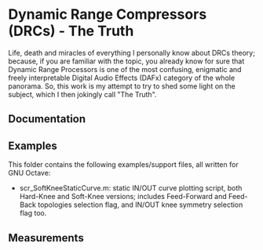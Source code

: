 # Dynamic Range Compressors (DRCs) - The Truth

Life, death and miracles of everything I personally know about DRCs theory; because, if you are familiar with the topic, you already know for sure that Dynamic Range Processors is one of the most confusing, enigmatic and freely interpretable Digital Audio Effects (DAFx) category of the whole panorama. 
So, this work is my attempt to try to shed some light on the subject, which I then jokingly call "The Truth".

## Documentation

## Examples
This folder contains the following examples/support files, all written for GNU Octave:
- scr_SoftKneeStaticCurve.m: static IN/OUT curve plotting script, both Hard-Knee and Soft-Knee versions; includes Feed-Forward and Feed-Back topologies selection flag, and IN/OUT knee symmetry selection flag too.

## Measurements
